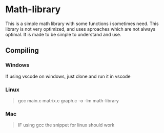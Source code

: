 # Math-library
This is a simple math library with some functions i sometimes need. This library is not very optimized, and uses aproaches which are not always optimal. It is made to be simple to understand and use.
## Compiling
### Windows
If using vscode on windows, just clone and run it in vscode
### Linux
> gcc main.c matrix.c graph.c -o -lm math-library
### Mac
> IF using gcc the snippet for linux should work